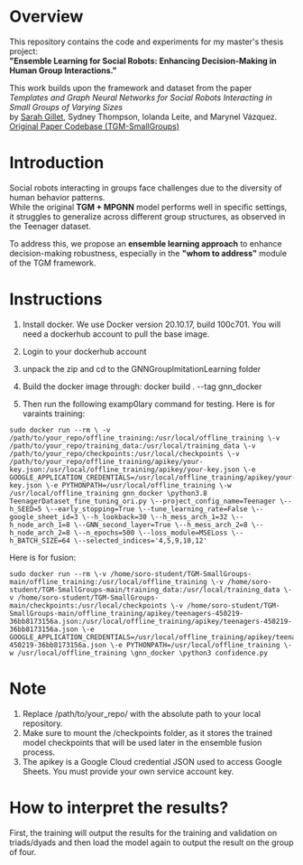 # Overview
This repository contains the code and experiments for my master's thesis project:  
**"Ensemble Learning for Social Robots: Enhancing Decision-Making in Human Group Interactions."**

This work builds upon the framework and dataset from the paper  
 *Templates and Graph Neural Networks for Social Robots Interacting in Small Groups of Varying Sizes*  
by [Sarah Gillet](https://github.com/sarahgillet), Sydney Thompson, Iolanda Leite, and Marynel Vázquez.  
[Original Paper Codebase (TGM-SmallGroups)](https://github.com/sarahgillet/TGM-SmallGroups)

# Introduction
Social robots interacting in groups face challenges due to the diversity of human behavior patterns.  
While the original **TGM + MPGNN** model performs well in specific settings, it struggles to generalize across different group structures, as observed in the Teenager dataset.

To address this, we propose an **ensemble learning approach** to enhance decision-making robustness, especially in the **"whom to address"** module of the TGM framework.

# Instructions
1. Install docker. We use Docker version 20.10.17, build 100c701. You will need a dockerhub account to pull the base image. 

2. Login to your dockerhub account

3. unpack the zip and cd to the GNNGroupImitationLearning folder

4. Build the docker image through: docker build . --tag gnn_docker

5. Then run the following examp0lary command for testing.
Here is for varaints training:
<pre><code>sudo docker run --rm \ -v /path/to/your_repo/offline_training:/usr/local/offline_training \-v /path/to/your_repo/training_data:/usr/local/training_data \-v /path/to/your_repo/checkpoints:/usr/local/checkpoints \-v /path/to/your_repo/offline_training/apikey/your-key.json:/usr/local/offline_training/apikey/your-key.json \-e GOOGLE_APPLICATION_CREDENTIALS=/usr/local/offline_training/apikey/your-key.json \-e PYTHONPATH=/usr/local/offline_training \-w /usr/local/offline_training gnn_docker \python3.8 TeenagerDataset_fine_tuning_ori.py \--project_config_name=Teenager \--h_SEED=5 \--early_stopping=True \--tune_learning_rate=False \--google_sheet_id=3 \--h_lookback=30 \--h_mess_arch_1=32 \--h_node_arch_1=8 \--GNN_second_layer=True \--h_mess_arch_2=8 \--h_node_arch_2=8 \--n_epochs=500 \--loss_module=MSELoss \--h_BATCH_SIZE=64 \--selected_indices='4,5,9,10,12'</code></pre>

Here is for fusion: 
<pre><code>sudo docker run --rm \-v /home/soro-student/TGM-SmallGroups-main/offline_training:/usr/local/offline_training \-v /home/soro-student/TGM-SmallGroups-main/training_data:/usr/local/training_data \-v /home/soro-student/TGM-SmallGroups-main/checkpoints:/usr/local/checkpoints \-v /home/soro-student/TGM-SmallGroups-main/offline_training/apikey/teenagers-450219-36bb8173156a.json:/usr/local/offline_training/apikey/teenagers-450219-36bb8173156a.json \-e GOOGLE_APPLICATION_CREDENTIALS=/usr/local/offline_training/apikey/teenagers-450219-36bb8173156a.json \-e PYTHONPATH=/usr/local/offline_training \-w /usr/local/offline_training \gnn_docker \python3 confidence.py</code></pre>

# Note
1. Replace /path/to/your_repo/ with the absolute path to your local repository.
2. Make sure to mount the /checkpoints folder, as it stores the trained model checkpoints that will be used later in the ensemble fusion process.
3. The apikey is a Google Cloud credential JSON used to access Google Sheets. You must provide your own service account key.

# How to interpret the results?
First, the training will output the results for the training and validation on triads/dyads and then load the model again to output the result on the group of four. 

